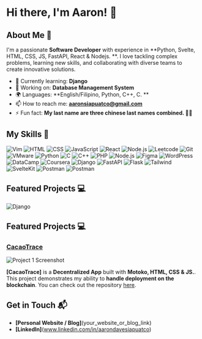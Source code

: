 # Hi there, I'm Aaron! 👋
## About Me 🚀

I'm a passionate **Software Developer** with experience in **Python, Svelte, HTML, CSS, JS, FastAPI, React & Nodejs. **. I love tackling complex problems, learning new skills, and collaborating with diverse teams to create innovative solutions.

- 🌱 Currently learning: **Django**
- 🔭 Working on: **Database Management System**
- 🌍 Languages: **English/Filipino, Python, C++, C. **
- 📫 How to reach me: **aaronsiapuatco@gmail.com**
- ⚡ Fun fact: **My last name are three chinese last names combined. 🤯🤯**

## My Skills 🧠

![Vim](https://img.shields.io/badge/VIM-%2311AB00.svg?&style=for-the-badge&logo=vim&logoColor=white)
![HTML](https://img.shields.io/badge/-HTML-E34F26?style=flat-square&logo=html5&logoColor=white)
![CSS](https://img.shields.io/badge/-CSS-1572B6?style=flat-square&logo=css3&logoColor=white)
![JavaScript](https://img.shields.io/badge/-JavaScript-F7DF1E?style=flat-square&logo=javascript&logoColor=black)
![React](https://img.shields.io/badge/-React-61DAFB?style=flat-square&logo=react&logoColor=black)
![Node.js](https://img.shields.io/badge/-Node.js-339933?style=flat-square&logo=node.js&logoColor=white)
![Leetcode](https://img.shields.io/badge/-LeetCode-FFA116?style=for-the-badge&logo=LeetCode&logoColor=black)
![Git](https://img.shields.io/badge/GIT-E44C30?style=for-the-badge&logo=git&logoColor=white)
![VMware](https://img.shields.io/badge/VMware-231f20?style=for-the-badge&logo=VMware&logoColor=white)
![Python](https://img.shields.io/badge/Python-FFD43B?style=for-the-badge&logo=python&logoColor=blue)
![C](https://img.shields.io/badge/C-00599C?style=for-the-badge&logo=c&logoColor=white)
![C++](https://img.shields.io/badge/C%2B%2B-00599C?style=for-the-badge&logo=c%2B%2B&logoColor=white)
![PHP](https://img.shields.io/badge/PHP-777BB4?style=for-the-badge&logo=php&logoColor=white)
![Node.js](https://img.shields.io/badge/-Node.js-339933?style=flat-square&logo=node.js&logoColor=white)
![Figma](https://img.shields.io/badge/Figma-F24E1E?style=for-the-badge&logo=figma&logoColor=white)
![WordPress](https://img.shields.io/badge/Wordpress-21759B?style=for-the-badge&logo=wordpress&logoColor=white)
![DataCamp](https://img.shields.io/badge/Datacamp-05192D?style=for-the-badge&logo=datacamp&logoColor=65FF8F)
![Coursera](https://img.shields.io/badge/Coursera-0056D2?style=for-the-badge&logo=Coursera&logoColor=white)
![Django](https://img.shields.io/badge/Django-092E20?style=for-the-badge&logo=django&logoColor=green)
![FastAPI](https://img.shields.io/badge/fastapi-109989?style=for-the-badge&logo=FASTAPI&logoColor=white)
![Flask](https://img.shields.io/badge/Flask-000000?style=for-the-badge&logo=flask&logoColor=white)
![Tailwind](https://img.shields.io/badge/Tailwind_CSS-38B2AC?style=for-the-badge&logo=tailwind-css&logoColor=white)
![SvelteKit](https://img.shields.io/badge/SvelteKit-FF3E00?style=for-the-badge&logo=Svelte&logoColor=white)
![Postman](https://img.shields.io/badge/Postman-FF6C37?style=for-the-badge&logo=Postman&logoColor=white)
![Postman](https://img.shields.io/badge/Postman-FF6C37?style=for-the-badge&logo=Postman&logoColor=white)




## Featured Projects 💻
![Django](https://img.shields.io/badge/Django-092E20?style=for-the-badge&logo=django&logoColor=green)




## Featured Projects 💻

### [CacaoTrace](project_1_link)

![Project 1 Screenshot](project_1_screenshot_url)

**[CacaoTrace]** is a **Decentralized App** built with **Motoko, HTML, CSS & JS.**. This project demonstrates my ability to **handle deployment on the blockchain**. You can check out the repository [here]([project_1_repository_link](https://github.com/KanadeTachie/CacaoTrace.git)).

## Get in Touch 📬

- **[Personal Website / Blog]**(your_website_or_blog_link)
- **[LinkedIn]**(www.linkedin.com/in/aarondavesiapuatco)



